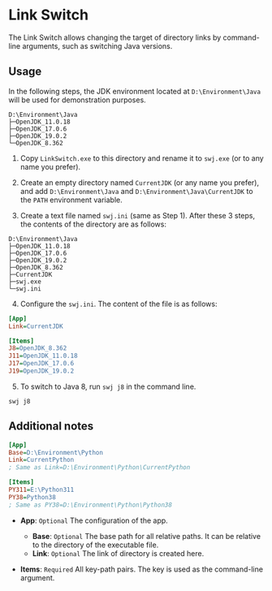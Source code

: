 # Link Switch

The Link Switch allows changing the target of directory links by command-line arguments, such as switching Java versions.

## Usage

In the following steps, the JDK environment located at `D:\Environment\Java` will be used for demonstration purposes.

```
D:\Environment\Java
├─OpenJDK_11.0.18
├─OpenJDK_17.0.6
├─OpenJDK_19.0.2
└─OpenJDK_8.362
```

1. Copy `LinkSwitch.exe` to this directory and rename it to `swj.exe` (or to any name you prefer).

2. Create an empty directory named `CurrentJDK` (or any name you prefer), and add `D:\Environment\Java` and `D:\Environment\Java\CurrentJDK` to the `PATH` environment variable.

3. Create a text file named `swj.ini` (same as Step 1). After these 3 steps, the contents of the directory are as follows:

```
D:\Environment\Java
├─OpenJDK_11.0.18
├─OpenJDK_17.0.6
├─OpenJDK_19.0.2
├─OpenJDK_8.362
├─CurrentJDK
├─swj.exe
└─swj.ini
```

4. Configure the `swj.ini`. The content of the file is as follows:

```ini
[App]
Link=CurrentJDK

[Items]
J8=OpenJDK_8.362
J11=OpenJDK_11.0.18
J17=OpenJDK_17.0.6
J19=OpenJDK_19.0.2
```

5. To switch to Java 8, run `swj j8` in the command line.

```
swj j8
```

## Additional notes

```ini
[App]
Base=D:\Environment\Python
Link=CurrentPython
; Same as Link=D:\Environment\Python\CurrentPython

[Items]
PY311=E:\Python311
PY38=Python38
; Same as PY38=D:\Environment\Python\Python38
```

- **App**: `Optional` The configuration of the app.
    - **Base**: `Optional` The base path for all relative paths. It can be relative to the directory of the executable file.
    - **Link**: `Optional` The link of directory is created here.

- **Items**: `Required` All key-path pairs. The key is used as the command-line argument.
